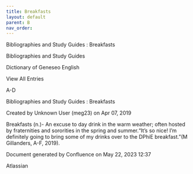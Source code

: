 ```yaml
---
title: Breakfasts
layout: default
parent: B
nav_order:
---
```


Bibliographies and Study Guides : Breakfasts

Bibliographies and Study Guides

Dictionary of Geneseo English

View All Entries

A-D

Bibliographies and Study Guides : Breakfasts

Created by  Unknown User (meg23) on Apr 07, 2019

Breakfasts (n.)- An excuse to day drink in the warm weather; often hosted by fraternities and sororities in the spring and summer.“It’s so nice! I’m definitely going to bring some of my drinks over to the DPhiE breakfast.”(M Gillanders, A-F, 2019).

Document generated by Confluence on May 22, 2023 12:37

Atlassian
